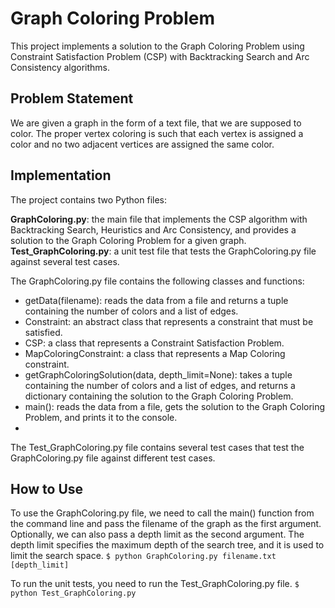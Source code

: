 # **Graph Coloring Problem**
This project implements a solution to the Graph Coloring Problem using Constraint Satisfaction Problem (CSP) with Backtracking Search and Arc Consistency algorithms.

## Problem Statement
We are given a graph in the form of a text file, that we are supposed to color.  The proper vertex coloring 
is such that each vertex is assigned a color and no two adjacent vertices are assigned the same color.

## Implementation
The project contains two Python files:

**GraphColoring.py**: the main file that implements the CSP algorithm with Backtracking Search, Heuristics and Arc Consistency, and provides a solution to the Graph Coloring Problem for a given graph.
**Test_GraphColoring.py**: a unit test file that tests the GraphColoring.py file against several test cases.

The GraphColoring.py file contains the following classes and functions:

- getData(filename): reads the data from a file and returns a tuple containing the number of colors and a list of edges.
- Constraint: an abstract class that represents a constraint that must be satisfied.
- CSP: a class that represents a Constraint Satisfaction Problem.
- MapColoringConstraint: a class that represents a Map Coloring constraint.
- getGraphColoringSolution(data, depth_limit=None): takes a tuple containing the number of colors and a list of edges, and returns a dictionary containing the solution to the Graph Coloring Problem.
- main(): reads the data from a file, gets the solution to the Graph Coloring Problem, and prints it to the console.
- 
The Test_GraphColoring.py file contains several test cases that test the GraphColoring.py file against different test cases.

 ## How to Use
To use the GraphColoring.py file, we need to call the main() function from the command line and pass the filename of the graph as the first argument. Optionally, we can also pass a depth limit as the second argument. The depth limit specifies the maximum depth of the search tree, and it is used to limit the search space.
```$ python GraphColoring.py filename.txt [depth_limit]```

To run the unit tests, you need to run the Test_GraphColoring.py file.
```$ python Test_GraphColoring.py```
